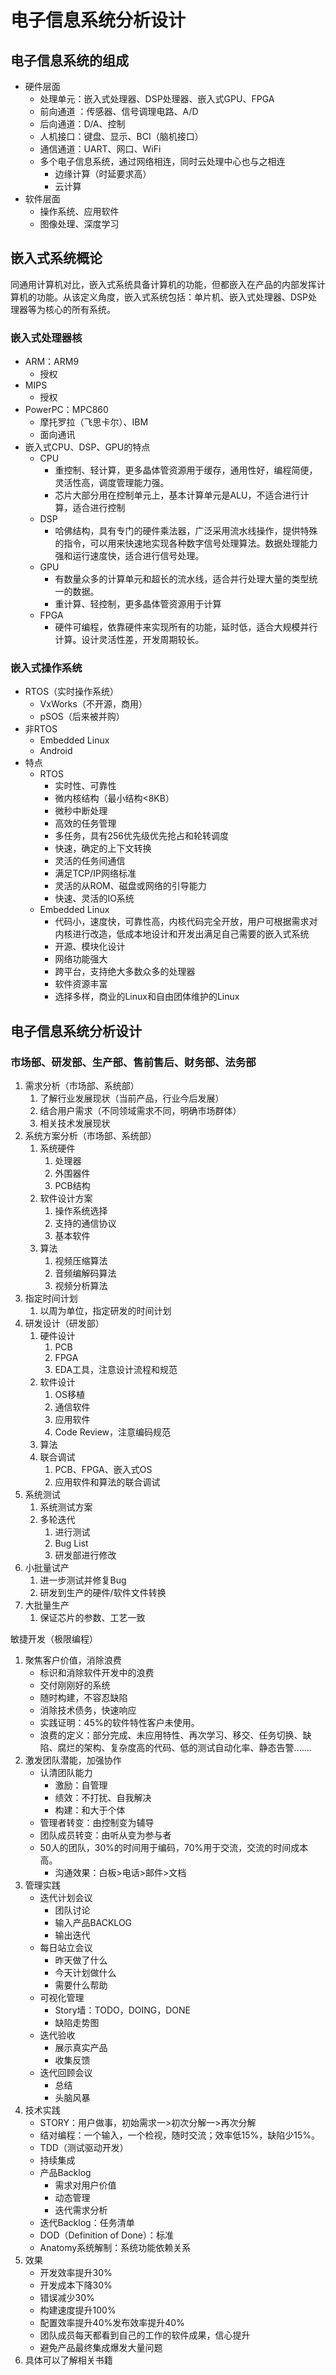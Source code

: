 # 电子信息系统分析设计

## 电子信息系统的组成

- 硬件层面
  - 处理单元：嵌入式处理器、DSP处理器、嵌入式GPU、FPGA
  - 前向通道 ：传感器、信号调理电路、A/D
  - 后向通道：D/A、控制
  - 人机接口：键盘、显示、BCI（脑机接口）
  - 通信通道：UART、网口、WiFi
  - 多个电子信息系统，通过网络相连，同时云处理中心也与之相连
    - 边缘计算（时延要求高）
    - 云计算
- 软件层面
  - 操作系统、应用软件
  - 图像处理、深度学习

## 嵌入式系统概论

同通用计算机对比，嵌入式系统具备计算机的功能，但都嵌入在产品的内部发挥计算机的功能。从该定义角度，嵌入式系统包括：单片机、嵌入式处理器、DSP处理器等为核心的所有系统。

### 嵌入式处理器核

- ARM：ARM9
  - 授权
- MIPS
  - 授权
- PowerPC：MPC860
  - 摩托罗拉（飞思卡尔）、IBM
  - 面向通讯
- 嵌入式CPU、DSP、GPU的特点
  - CPU
    - 重控制、轻计算，更多晶体管资源用于缓存，通用性好，编程简便，灵活性高，调度管理能力强。
    - 芯片大部分用在控制单元上，基本计算单元是ALU，不适合进行计算，适合进行控制
  - DSP
    - 哈佛结构，具有专门的硬件乘法器，广泛采用流水线操作，提供特殊的指令，可以用来快速地实现各种数字信号处理算法。数据处理能力强和运行速度快，适合进行信号处理。
  - GPU
    - 有数量众多的计算单元和超长的流水线，适合并行处理大量的类型统一的数据。
    - 重计算、轻控制，更多晶体管资源用于计算
  - FPGA
    - 硬件可编程，依靠硬件来实现所有的功能，延时低，适合大规模并行计算。设计灵活性差，开发周期较长。

### 嵌入式操作系统

- RTOS（实时操作系统）
  - VxWorks（不开源，商用）
  - pSOS（后来被并购）
- 非RTOS
  - Embedded Linux
  - Android
- 特点
  - RTOS
    - 实时性、可靠性
    - 微内核结构（最小结构<8KB）
    - 微秒中断处理
    - 高效的任务管理
    - 多任务，具有256优先级优先抢占和轮转调度
    - 快速，确定的上下文转换
    - 灵活的任务间通信
    - 满足TCP/IP网络标准
    - 灵活的从ROM、磁盘或网络的引导能力
    - 快速、灵活的IO系统
  - Embedded Linux
    - 代码小，速度快，可靠性高，内核代码完全开放，用户可根据需求对内核进行改造，低成本地设计和开发出满足自己需要的嵌入式系统
    - 开源、模块化设计
    - 网络功能强大
    - 跨平台，支持绝大多数众多的处理器
    - 软件资源丰富
    - 选择多样，商业的Linux和自由团体维护的Linux

## 电子信息系统分析设计

### 市场部、研发部、生产部、售前售后、财务部、法务部

1. 需求分析（市场部、系统部）
   1. 了解行业发展现状（当前产品，行业今后发展）
   2. 结合用户需求（不同领域需求不同，明确市场群体）
   3. 相关技术发展现状
2. 系统方案分析（市场部、系统部）
   1. 系统硬件
      1. 处理器
      2. 外围器件
      3. PCB结构
   2. 软件设计方案
      1. 操作系统选择
      2. 支持的通信协议
      3. 基本软件
   3. 算法
      1. 视频压缩算法
      2. 音频编解码算法
      3. 视频分析算法
3. 指定时间计划
   1. 以周为单位，指定研发的时间计划
4. 研发设计（研发部）
   1. 硬件设计
      1. PCB
      2. FPGA
      3. EDA工具，注意设计流程和规范
   2. 软件设计
      1. OS移植
      2. 通信软件
      3. 应用软件
      4. Code Review，注意编码规范
   3. 算法
   4. 联合调试
      1. PCB、FPGA、嵌入式OS
      2. 应用软件和算法的联合调试
5. 系统测试
   1. 系统测试方案
   2. 多轮迭代
      1. 进行测试
      2. Bug List
      3. 研发部进行修改
6. 小批量试产
   1. 进一步测试并修复Bug
   2. 研发到生产的硬件/软件文件转换
7. 大批量生产
   1. 保证芯片的参数、工艺一致

敏捷开发（极限编程）

1. 聚焦客户价值，消除浪费
   - 标识和消除软件开发中的浪费
   - 交付刚刚好的系统
   - 随时构建，不容忍缺陷
   - 消除技术债务，快速响应
   - 实践证明：45%的软件特性客户未使用。
   - 浪费的定义：部分完成、未应用特性、再次学习、移交、任务切换、缺陷、腐烂的架构、复杂度高的代码、低的测试自动化率、静态告警.……
2. 激发团队潜能，加强协作
   - 认清团队能力
     - 激励：自管理
     - 绩效：不打扰、自我解决
     - 构建：和大于个体
   - 管理者转变：由控制变为辅导
   - 团队成员转变：由听从变为参与者
   - 50人的团队，30%的时间用于编码，70%用于交流，交流的时间成本高。
     - 沟通效果：白板>电话>邮件>文档
3. 管理实践
   - 迭代计划会议
     - 团队讨论
     - 输入产品BACKLOG
     - 输出迭代
   - 每日站立会议
     - 昨天做了什么
     - 今天计划做什么
     - 需要什么帮助
   - 可视化管理
     - Story墙：TODO，DOING，DONE
     - 缺陷走势图
   - 迭代验收
     - 展示真实产品
     - 收集反馈
   - 迭代回顾会议
     - 总结
     - 头脑风暴
4. 技术实践
   - STORY：用户做事，初始需求一>初次分解一>再次分解
   - 结对编程：一个输入，一个检视，随时交流；效率低15%，缺陷少15%。
   - TDD（测试驱动开发）
   - 持续集成
   - 产品Backlog
     - 需求对用户价值
     - 动态管理
     - 迭代需求分析
   - 迭代Backlog：任务清单
   - DOD（Definition of Done）：标准
   - Anatomy系统解制：系统功能依赖关系
5. 效果
   - 开发效率提升30%
   - 开发成本下降30%
   - 错误减少30%
   - 构建速度提升100%
   - 配置效率提升40%发布效率提升40%
   - 团队成员每天都看到自己的工作的软件成果，信心提升
   - 避免产品最终集成爆发大量问题
6. 具体可以了解相关书籍

